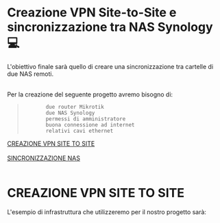 # Creazione VPN Site-to-Site e sincronizzazione tra NAS Synology :computer:
L'obiettivo finale sarà quello di creare una sincronizzazione tra cartelle di due NAS remoti.<br>
<br>

Per la creazione del seguente progetto avremo bisogno di:
>            due router Mikrotik
>            due NAS Synology
>            permessi di amministratore
>            buona connessione ad internet
>            relativi cavi ethernet

[CREAZIONE VPN SITE TO SITE](#CREAZIONE-VPN-SITE-TO-SITE)<br><br>
[SINCRONIZZAZIONE NAS](#SINCRONIZZAZIONE-NAS)<br><br>

# CREAZIONE VPN SITE TO SITE
L'esempio di infrastruttura che utilizzeremo per il nostro progetto sarà:
